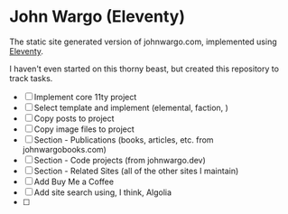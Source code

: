 # John Wargo (Eleventy)

The static site generated version of johnwargo.com, implemented using [Eleventy](https://www.11ty.dev/).

I haven't even started on this thorny beast, but created this repository to track tasks.

* [ ] Implement core 11ty project
* [ ] Select template and implement (elemental, faction, )
* [ ] Copy posts to project
* [ ] Copy image files to project
* [ ] Section - Publications (books, articles, etc. from johnwargobooks.com)
* [ ] Section - Code projects (from johnwargo.dev)
* [ ] Section - Related Sites (all of the other sites I maintain)
* [ ] Add Buy Me a Coffee
* [ ] Add site search using, I think, Algolia
* [ ] 
